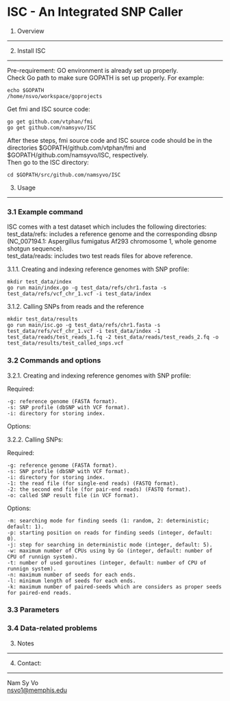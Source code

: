 ISC - An Integrated SNP Caller
===


1. Overview
-----------


2. Install ISC
--------------
Pre-requirement: GO environment is already set up properly.  
Check Go path to make sure GOPATH is set up properly. For example:
```
echo $GOPATH
/home/nsvo/workspace/goprojects
```

Get fmi and ISC source code:
```
go get github.com/vtphan/fmi
go get github.com/namsyvo/ISC
```
After these steps, fmi source code and ISC source code should be in the directories $GOPATH/github.com/vtphan/fmi and $GOPATH/github.com/namsyvo/ISC, respectively.  
Then go to the ISC directory:
```
cd $GOPATH/src/github.com/namsyvo/ISC
```

3. Usage
--------

### 3.1 Example command
ISC comes with a test dataset which includes the following directories:  
test_data/refs: includes a reference genome and the corresponding dbsnp (NC_007194.1: Aspergillus fumigatus Af293 chromosome 1, whole genome shotgun sequence).  
test_data/reads: includes two test reads files for above reference.

3.1.1. Creating and indexing reference genomes with SNP profile:
```
mkdir test_data/index
go run main/index.go -g test_data/refs/chr1.fasta -s test_data/refs/vcf_chr_1.vcf -i test_data/index
```

3.1.2. Calling SNPs from reads and the reference

```
mkdir test_data/results
go run main/isc.go -g test_data/refs/chr1.fasta -s test_data/refs/vcf_chr_1.vcf -i test_data/index -1 test_data/reads/test_reads_1.fq -2 test_data/reads/test_reads_2.fq -o test_data/results/test_called_snps.vcf
```

### 3.2 Commands and options

3.2.1. Creating and indexing reference genomes with SNP profile:

Required:

	-g: reference genome (FASTA format).  
	-s: SNP profile (dbSNP with VCF format).  
	-i: directory for storing index.  

Options:


3.2.2. Calling SNPs:

Required:

	-g: reference genome (FASTA format).  
	-s: SNP profile (dbSNP with VCF format).  
	-i: directory for storing index.  
	-1: the read file (for single-end reads) (FASTQ format).  
	-2: the second end file (for pair-end reads) (FASTQ format).  
	-o: called SNP result file (in VCF format).  

Options:  

	-m: searching mode for finding seeds (1: random, 2: deterministic; default: 1).  
	-p: starting position on reads for finding seeds (integer, default: 0).  
	-j: step for searching in deterministic mode (integer, default: 5).  
	-w: maximum number of CPUs using by Go (integer, default: number of CPU of runnign system).  
	-t: number of used goroutines (integer, default: number of CPU of runnign system).  
	-n: maximum number of seeds for each ends.  
	-l: minimum length of seeds for each ends.  
	-k: maximum number of paired-seeds which are considers as proper seeds for paired-end reads.  


### 3.3 Parameters


### 3.4 Data-related problems


3. Notes
--------


4. Contact:
-----------
Nam Sy Vo  
nsvo1@memphis.edu